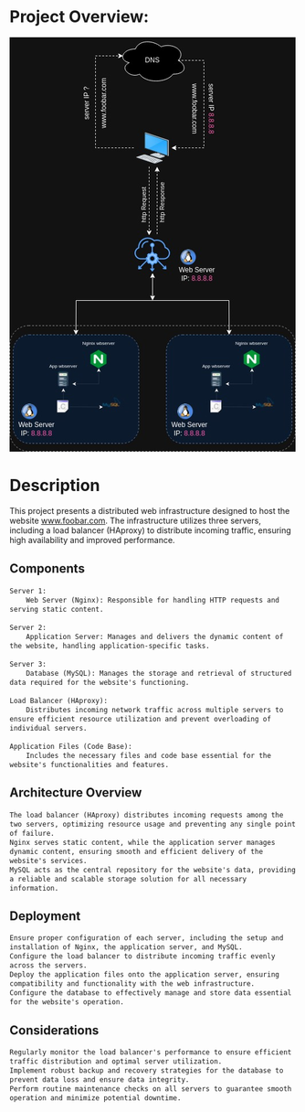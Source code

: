 # Project Overview:
![1-distributed_web_infrastructure](./1-distributed_web_infrastructure.jpg)

# Description

This project presents a distributed web infrastructure designed to host the website www.foobar.com. The infrastructure utilizes three servers, including a load balancer (HAproxy) to distribute incoming traffic, ensuring high availability and improved performance.
## Components

    Server 1:
        Web Server (Nginx): Responsible for handling HTTP requests and serving static content.

    Server 2:
        Application Server: Manages and delivers the dynamic content of the website, handling application-specific tasks.

    Server 3:
        Database (MySQL): Manages the storage and retrieval of structured data required for the website's functioning.

    Load Balancer (HAproxy):
        Distributes incoming network traffic across multiple servers to ensure efficient resource utilization and prevent overloading of individual servers.

    Application Files (Code Base):
        Includes the necessary files and code base essential for the website's functionalities and features.

## Architecture Overview

    The load balancer (HAproxy) distributes incoming requests among the two servers, optimizing resource usage and preventing any single point of failure.
    Nginx serves static content, while the application server manages dynamic content, ensuring smooth and efficient delivery of the website's services.
    MySQL acts as the central repository for the website's data, providing a reliable and scalable storage solution for all necessary information.

## Deployment

    Ensure proper configuration of each server, including the setup and installation of Nginx, the application server, and MySQL.
    Configure the load balancer to distribute incoming traffic evenly across the servers.
    Deploy the application files onto the application server, ensuring compatibility and functionality with the web infrastructure.
    Configure the database to effectively manage and store data essential for the website's operation.

## Considerations

    Regularly monitor the load balancer's performance to ensure efficient traffic distribution and optimal server utilization.
    Implement robust backup and recovery strategies for the database to prevent data loss and ensure data integrity.
    Perform routine maintenance checks on all servers to guarantee smooth operation and minimize potential downtime.


